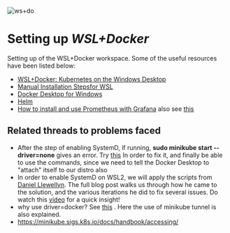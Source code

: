 ![ws+do](https://i.ibb.co/LYRpms6/wsl-dockerr.jpg)
# Setting up _WSL+Docker_

Setting up of the WSL+Docker workspace. Some of the useful resources have been listed below:

- [WSL+Docker: Kubernetes on the Windows Desktop](https://kubernetes.io/blog/2020/05/21/wsl-docker-kubernetes-on-the-windows-desktop/)
- [Manual Installation Stepsfor WSL](https://docs.microsoft.com/en-us/windows/wsl/install-win10#manual-installation-steps)
- [Docker Desktop for Windows](https://hub.docker.com/editions/community/docker-ce-desktop-windows)
- [Helm](https://helm.sh/docs/intro/install/)
- [How to install and use Prometheus with Grafana](https://medium.com/devops-dudes/install-prometheus-on-ubuntu-18-04-a51602c6256b) also see [this](https://www.booleanworld.com/install-use-prometheus-monitoring/)

## Related threads to problems faced

- After the step of enabling SystemD, if running, **sudo minikube start --driver=none** gives an error. Try [this](https://discuss.kubernetes.io/t/problem-in-setting-up-kubernetes-in-wsl-failed-to-start-docker-service-unit-docker-service-not-found/12733) In order to fix it, and finally be able to use the commands, since we need to tell the Docker Desktop to "attach" itself to our distro also
- In order to enable SystemD on WSL2, we will apply the scripts from [Daniel Llewellyn]([https://forum.snapcraft.io/t/running-snaps-on-wsl2-insiders-only-for-now/13033). The full blog post walks us through how he came to the solution, and the various iterations he did to fix several issues. Do watch this [video](https://www.youtube.com/watch?v=cWlYe0CE2iU) for a quick insight!
- why use driver=docker? See [this](https://hellokube.dev/posts/configure-minikube-ingress-on-wsl2/) . Here the use of minikube tunnel is also explained.
- https://minikube.sigs.k8s.io/docs/handbook/accessing/

